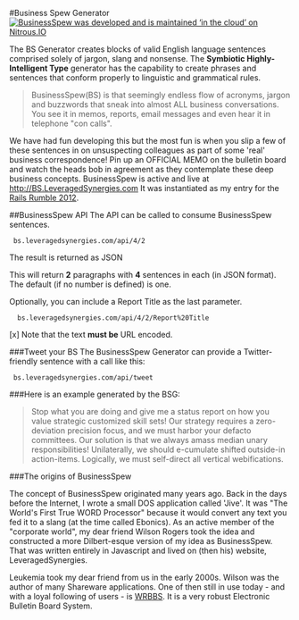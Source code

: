 #Business Spew Generator
[![BusinessSpew was developed and is maintained ‘in the cloud’ on Nitrous.IO](https://gist.githubusercontent.com/ParkinT/22e59e6b450d4694431a/raw/d2bde10f78da6fd5b438f0cb726b09f527d48bbf/NitrousCharged.png)](https://www.nitrous.io/hack_button?source=embed&runtime=rails&repo=ParkinT%2FBusinessSpew.git)

The BS Generator creates blocks of valid English language sentences comprised solely of jargon, slang and nonsense. The __Symbiotic Highly-Intelligent Type__ generator has the capability to create phrases and sentences that conform properly to linguistic and grammatical rules.

> BusinessSpew(BS) is that seemingly endless flow of acronyms, jargon and buzzwords that sneak into almost ALL business conversations.  You see it in memos, reports, email messages and even hear it in telephone "con calls". 

We have had fun developing this but the most fun is when you slip a few of these sentences in on unsuspecting colleagues as part of some 'real' business correspondence!  Pin up an OFFICIAL MEMO on the bulletin board and watch the heads bob in agreement as they contemplate these deep business concepts.
BusinessSpew is active and live at http://BS.LeveragedSynergies.com  It was instantiated as my entry for the [Rails Rumble 2012](http://railsrumble.com/entries/66-business-spew-generator).

##BusinessSpew API The API can be called to consume BusinessSpew sentences.
``` 
 bs.leveragedsynergies.com/api/4/2
```
The result is returned as JSON

 This will return __2__ paragraphs with __4__ sentences in each (in JSON format).
  The default (if no number is defined) is one.  

Optionally, you can include a Report Title as the last parameter.

```
  bs.leveragedsynergies.com/api/4/2/Report%20Title
```

[x] Note that the text **must be** URL encoded.

###Tweet your BS The BusinessSpew Generator can provide a Twitter-friendly sentence with a call like this:

```
 bs.leveragedsynergies.com/api/tweet

```
###Here is an example generated by the BSG: 

> Stop what you are doing and give me a status report on how you value strategic customized skill sets! Our strategy requires a zero-deviation precision focus, and we must harbor your defacto committees. Our solution is that we always amass median unary responsibilities!  Unilaterally, we should e-cumulate shifted outside-in action-items. Logically, we must self-direct all vertical webifications.

###The origins of BusinessSpew 

The concept of BusinessSpew originated many years ago.  Back in the days before the Internet, I wrote a small DOS application called 'Jive'.  It was "The World's First True WORD Processor" because it would convert any text you fed it to a slang (at the time called Ebonics).
As an active member of the "corporate world", my dear friend Wilson Rogers took the idea and constructed a more Dilbert-esque version of my idea as BusinessSpew.
That was written entirely in Javascript and lived on (then his) website, LeveragedSynergies.

Leukemia took my dear friend from us in the early 2000s.  Wilson was the author of many Shareware applications.  One of then still in use today - and with a loyal following of users - is [WRBBS](http://software.bbsdocumentary.com/IBM/DOS/WRBBS/).  It is a very robust Electronic Bulletin Board System.
